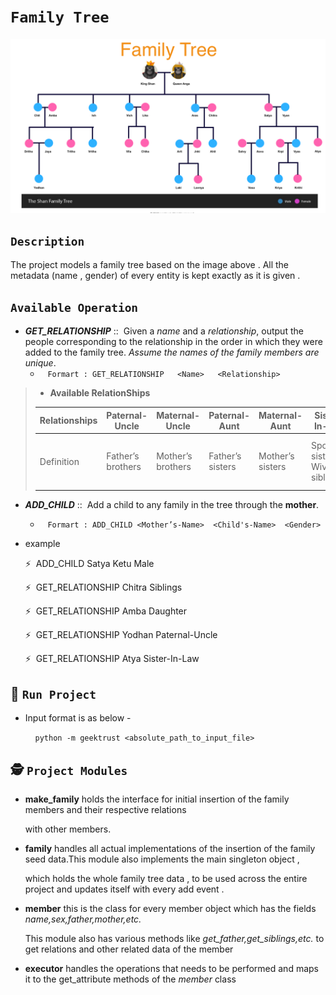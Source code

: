 
# **`Family Tree`**

![Alt text](resources/tree.png?raw=true "Title")


## **`Description`**

The project models a family tree based on the image above .
All the metadata (name , gender) of every entity is kept exactly as it is given .

## **`Available Operation`**

- ***GET_RELATIONSHIP*** ::&nbsp;&nbsp;Given a _name_ and a _relationship_, output the people corresponding to the relationship in the order in
which they were added to the family tree. *Assume the names of the family members are unique*.
    - &nbsp;&nbsp;&nbsp;`Formart : GET_RELATIONSHIP   <Name>   <Relationship>`
>    - **Available RelationShips**
>
>| Relationships 	| Paternal-Uncle    	| Maternal-Uncle    	| Paternal-Aunt    	| Maternal-Aunt    	| Sister-In-Law                       	| Brother-In-Law                          	| Son 	| Daughter 	| Siblings 	|
>|---------------	|-------------------	|-------------------	|------------------	|------------------	|-------------------------------------	|-----------------------------------------	|-----	|----------	|----------	|
>| Definition    	| Father’s brothers 	| Mother’s brothers 	| Father’s sisters 	| Mother’s sisters 	| Spouse’s sisters, Wives of siblings 	| Spouse’s brothers, Husbands of siblings 	|     	|          	|          	|


- ***ADD_CHILD*** ::&nbsp;&nbsp;Add a child to any family in the tree through the **mother**.
    - &nbsp;&nbsp;&nbsp;`Formart : ADD_CHILD <Mother’s-Name>  <Child's-Name>  <Gender>`
        
- example

    :zap:&nbsp;&nbsp;ADD_CHILD Satya Ketu Male
    
    :zap:&nbsp;&nbsp;GET_RELATIONSHIP Chitra Siblings
    
    :zap:&nbsp;&nbsp;GET_RELATIONSHIP Amba Daughter
    
    :zap:&nbsp;&nbsp;GET_RELATIONSHIP Yodhan Paternal-Uncle
    
    :zap:&nbsp;&nbsp;GET_RELATIONSHIP Atya Sister-In-Law


## :rocket:&nbsp;**`Run Project`**

* Input format is as below - 

    &nbsp;&nbsp;&nbsp;&nbsp;`python -m geektrust <absolute_path_to_input_file>`

## :detective:&nbsp;**`Project Modules`**

-   **make_family** holds the interface for initial insertion of the family members and their respective relations 
    
    with other members.

-   **family** handles all actual implementations of the insertion of the family seed data.This module also implements the main singleton object , 
    
    which holds the whole family tree data , to be used across the entire project and updates itself with every add event . 

-   **member** this is the class for every member object which has the fields *name,sex,father,mother,etc.*

    This module also has various methods like *get_father,get_siblings,etc.* to get relations and other related data of the member
    
-   **executor** handles the operations that needs to be performed and maps it to the get_attribute methods of the *member* class

 